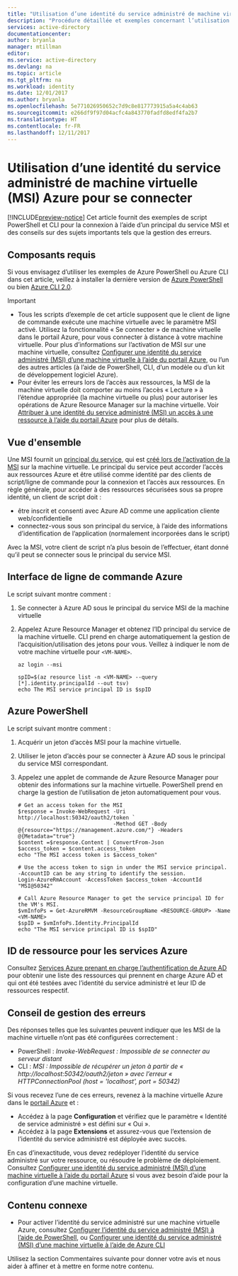 ```yaml
---
title: "Utilisation d’une identité du service administré de machine virtuelle Azure pour se connecter"
description: "Procédure détaillée et exemples concernant l’utilisation d’un principal du service MSI d’une machine virtuelle Azure pour la connexion client par script et l’accès aux ressources."
services: active-directory
documentationcenter: 
author: bryanla
manager: mtillman
editor: 
ms.service: active-directory
ms.devlang: na
ms.topic: article
ms.tgt_pltfrm: na
ms.workload: identity
ms.date: 12/01/2017
ms.author: bryanla
ms.openlocfilehash: 5e771026950652c7d9c8e817773915a5a4c4ab63
ms.sourcegitcommit: e266df9f97d04acfc4a843770fadfd8edf4fa2b7
ms.translationtype: HT
ms.contentlocale: fr-FR
ms.lasthandoff: 12/11/2017
---
```

# <a name="how-to-use-an-azure-vm-managed-service-identity-msi-for-sign-in"></a>Utilisation d’une identité du service administré de machine virtuelle (MSI) Azure pour se connecter 

[!INCLUDE[preview-notice](../../includes/active-directory-msi-preview-notice.md)]
Cet article fournit des exemples de script PowerShell et CLI pour la connexion à l’aide d’un principal du service MSI et des conseils sur des sujets importants tels que la gestion des erreurs.

## <a name="prerequisites"></a>Composants requis


Si vous envisagez d’utiliser les exemples de Azure PowerShell ou Azure CLI dans cet article, veillez à installer la dernière version de [Azure PowerShell](https://www.powershellgallery.com/packages/AzureRM) ou bien [Azure CLI 2.0](https://docs.microsoft.com/cli/azure/install-azure-cli). 

> [!IMPORTANT]
> - Tous les scripts d’exemple de cet article supposent que le client de ligne de commande exécute une machine virtuelle avec le paramètre MSI activé. Utilisez la fonctionnalité « Se connecter » de machine virtuelle dans le portail Azure, pour vous connecter à distance à votre machine virtuelle. Pour plus d’informations sur l’activation de MSI sur une machine virtuelle, consultez [Configurer une identité du service administré (MSI) d’une machine virtuelle à l’aide du portail Azure](msi-qs-configure-portal-windows-vm.md), ou l’un des autres articles (à l’aide de PowerShell, CLI, d’un modèle ou d’un kit de développement logiciel Azure). 
> - Pour éviter les erreurs lors de l’accès aux ressources, la MSI de la machine virtuelle doit comporter au moins l’accès « Lecture » à l’étendue appropriée (la machine virtuelle ou plus) pour autoriser les opérations de Azure Resource Manager sur la machine virtuelle. Voir [Attribuer à une identité du service administré (MSI) un accès à une ressource à l’aide du portail Azure](msi-howto-assign-access-portal.md) pour plus de détails.

## <a name="overview"></a>Vue d'ensemble

Une MSI fournit un [principal du service](develop/active-directory-dev-glossary.md#service-principal-object), qui est [créé lors de l’activation de la MSI](msi-overview.md#how-does-it-work) sur la machine virtuelle. Le principal du service peut accorder l’accès aux ressources Azure et être utilisé comme identité par des clients de script/ligne de commande pour la connexion et l’accès aux ressources. En règle générale, pour accéder à des ressources sécurisées sous sa propre identité, un client de script doit :  

   - être inscrit et consenti avec Azure AD comme une application cliente web/confidentielle
   - connectez-vous sous son principal du service, à l’aide des informations d’identification de l’application (normalement incorporées dans le script)

Avec la MSI, votre client de script n’a plus besoin de l’effectuer, étant donné qu’il peut se connecter sous le principal du service MSI. 

## <a name="azure-cli"></a>Interface de ligne de commande Azure

Le script suivant montre comment :

1. Se connecter à Azure AD sous le principal du service MSI de la machine virtuelle  
2. Appelez Azure Resource Manager et obtenez l’ID principal du service de la machine virtuelle. CLI prend en charge automatiquement la gestion de l’acquisition/utilisation des jetons pour vous. Veillez à indiquer le nom de votre machine virtuelle pour `<VM-NAME>`.  

   ```azurecli
   az login --msi
   
   spID=$(az resource list -n <VM-NAME> --query [*].identity.principalId --out tsv)
   echo The MSI service principal ID is $spID
   ```

## <a name="azure-powershell"></a>Azure PowerShell

Le script suivant montre comment :

1. Acquérir un jeton d’accès MSI pour la machine virtuelle.  
2. Utiliser le jeton d’accès pour se connecter à Azure AD sous le principal du service MSI correspondant.   
3. Appelez une applet de commande de Azure Resource Manager pour obtenir des informations sur la machine virtuelle. PowerShell prend en charge la gestion de l’utilisation de jeton automatiquement pour vous.  

   ```azurepowershell
   # Get an access token for the MSI
   $response = Invoke-WebRequest -Uri http://localhost:50342/oauth2/token `
                                 -Method GET -Body @{resource="https://management.azure.com/"} -Headers @{Metadata="true"}
   $content =$response.Content | ConvertFrom-Json
   $access_token = $content.access_token
   echo "The MSI access token is $access_token"

   # Use the access token to sign in under the MSI service principal. -AccountID can be any string to identify the session.
   Login-AzureRmAccount -AccessToken $access_token -AccountId "MSI@50342"

   # Call Azure Resource Manager to get the service principal ID for the VM's MSI. 
   $vmInfoPs = Get-AzureRMVM -ResourceGroupName <RESOURCE-GROUP> -Name <VM-NAME>
   $spID = $vmInfoPs.Identity.PrincipalId
   echo "The MSI service principal ID is $spID"
   ```

## <a name="resource-ids-for-azure-services"></a>ID de ressource pour les services Azure

Consultez [Services Azure prenant en charge l’authentification de Azure AD](msi-overview.md#azure-services-that-support-azure-ad-authentication) pour obtenir une liste des ressources qui prennent en charge Azure AD et qui ont été testées avec l’identité du service administré et leur ID de ressources respectif.

## <a name="error-handling-guidance"></a>Conseil de gestion des erreurs 

Des réponses telles que les suivantes peuvent indiquer que les MSI de la machine virtuelle n’ont pas été configurées correctement :

- PowerShell : *Invoke-WebRequest : Impossible de se connecter au serveur distant*
- CLI : *MSI : Impossible de récupérer un jeton à partir de « http://localhost:50342/oauth2/jeton » avec l’erreur « HTTPConnectionPool (host = 'localhost', port = 50342)* 

Si vous recevez l’une de ces erreurs, revenez à la machine virtuelle Azure dans le [portail Azure](https://portal.azure.com) et :

- Accédez à la page **Configuration** et vérifiez que le paramètre « Identité de service administré » est défini sur « Oui ».
- Accédez à la page **Extensions** et assurez-vous que l’extension de l’identité du service administré est déployée avec succès.

En cas d’inexactitude, vous devez redéployer l’identité du service administré sur votre ressource, ou résoudre le problème de déploiement. Consultez [Configurer une identité du service administré (MSI) d’une machine virtuelle à l’aide du portail Azure](msi-qs-configure-portal-windows-vm.md) si vous avez besoin d’aide pour la configuration d’une machine virtuelle.

## <a name="related-content"></a>Contenu connexe

- Pour activer l’identité du service administré sur une machine virtuelle Azure, consultez [Configurer l’identité du service administré (MSI) à l’aide de PowerShell](msi-qs-configure-powershell-windows-vm.md), ou [Configurer une identité du service administré (MSI) d’une machine virtuelle à l’aide de Azure CLI](msi-qs-configure-cli-windows-vm.md)

Utilisez la section Commentaires suivante pour donner votre avis et nous aider à affiner et à mettre en forme notre contenu.








